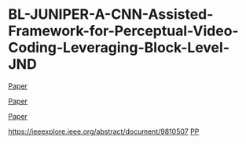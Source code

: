 # BL-JUNIPER-A-CNN-Assisted-Framework-for-Perceptual-Video-Coding-Leveraging-Block-Level-JND

[Paper]([url](https://ieeexplore.ieee.org/abstract/document/981050))

[Paper]([url](https://ieeexplore.ieee.org/abstract/document/9810507))

[Paper](https://ieeexplore.ieee.org/abstract/document/9810507)

https://ieeexplore.ieee.org/abstract/document/9810507
[PP](https://ieeexplore.ieee.org/abstract/document/9810507)
